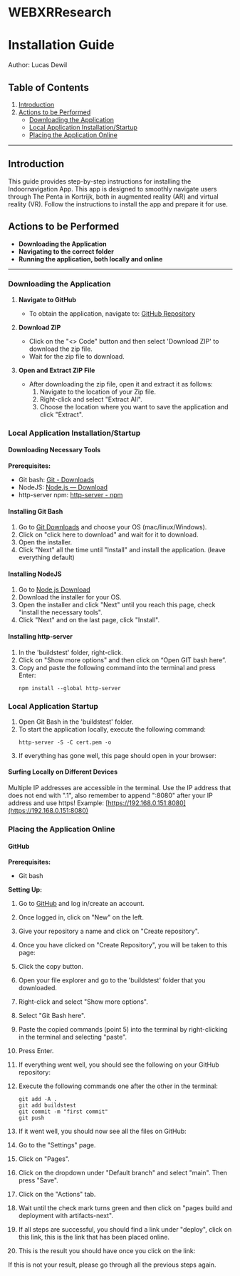 # WEBXRResearch
 
# Installation Guide

Author: Lucas Dewil

## Table of Contents
1. [Introduction](#introduction)
2. [Actions to be Performed](#actions-to-be-performed)
    - [Downloading the Application](#downloading-the-application)
    - [Local Application Installation/Startup](#local-application-installationstartup)
    - [Placing the Application Online](#placing-the-application-online)

---

## Introduction

This guide provides step-by-step instructions for installing the Indoornavigation App. This app is designed to smoothly navigate users through The Penta in Kortrijk, both in augmented reality (AR) and virtual reality (VR). Follow the instructions to install the app and prepare it for use.

## Actions to be Performed

- **Downloading the Application**
- **Navigating to the correct folder**
- **Running the application, both locally and online**

---

### Downloading the Application

1. **Navigate to GitHub**
    - To obtain the application, navigate to: [GitHub Repository](https://github.com/DewilLucas/WEBXRResearch)

2. **Download ZIP**
    - Click on the "<> Code" button and then select 'Download ZIP' to download the zip file.
    - Wait for the zip file to download.

3. **Open and Extract ZIP File**
    - After downloading the zip file, open it and extract it as follows:
        1. Navigate to the location of your Zip file.
        2. Right-click and select "Extract All".
        3. Choose the location where you want to save the application and click "Extract".

### Local Application Installation/Startup

#### Downloading Necessary Tools

**Prerequisites:**
- Git bash: [Git - Downloads](https://git-scm.com/downloads)
- NodeJS: [Node.js — Download](https://nodejs.org)
- http-server npm: [http-server - npm](https://www.npmjs.com/package/http-server)

#### Installing Git Bash

1. Go to [Git Downloads](https://git-scm.com/downloads) and choose your OS (mac/linux/Windows).
2. Click on "click here to download" and wait for it to download.
3. Open the installer.
4. Click "Next" all the time until "Install" and install the application. (leave everything default)

#### Installing NodeJS

1. Go to [Node.js Download](https://nodejs.org/en/download/)
2. Download the installer for your OS.
3. Open the installer and click "Next" until you reach this page, check "install the necessary tools".
4. Click "Next" and on the last page, click "Install".

#### Installing http-server

1. In the 'buildstest' folder, right-click.
2. Click on "Show more options" and then click on “Open GIT bash here”.
3. Copy and paste the following command into the terminal and press Enter:
    ```
    npm install --global http-server
    ```

### Local Application Startup

1. Open Git Bash in the 'buildstest' folder.
2. To start the application locally, execute the following command:
    ```
    http-server -S -C cert.pem -o
    ```
3. If everything has gone well, this page should open in your browser:

#### Surfing Locally on Different Devices

Multiple IP addresses are accessible in the terminal. Use the IP address that does not end with ".1", also remember to append ":8080" after your IP address and use https!
Example:
[https://192.168.0.151:8080](https://192.168.0.151:8080)

### Placing the Application Online

#### GitHub

**Prerequisites:**
- Git bash

**Setting Up:**

1. Go to [GitHub](https://github.com/) and log in/create an account.
2. Once logged in, click on "New" on the left.
3. Give your repository a name and click on "Create repository".
4. Once you have clicked on "Create Repository", you will be taken to this page:

5. Click the copy button.

6. Open your file explorer and go to the 'buildstest' folder that you downloaded.

7. Right-click and select "Show more options".

8. Select "Git Bash here".

9. Paste the copied commands (point 5) into the terminal by right-clicking in the terminal and selecting "paste".

10. Press Enter.

11. If everything went well, you should see the following on your GitHub repository:

12. Execute the following commands one after the other in the terminal:
    ```
    git add -A .
    git add buildstest
    git commit -m "first commit"
    git push
    ```

13. If it went well, you should now see all the files on GitHub:

14. Go to the "Settings" page.

15. Click on "Pages".

16. Click on the dropdown under "Default branch" and select "main". Then press "Save".

17. Click on the "Actions" tab.

18. Wait until the check mark turns green and then click on "pages build and deployment with artifacts-next".

19. If all steps are successful, you should find a link under "deploy", click on this link, this is the link that has been placed online.

20. This is the result you should have once you click on the link:

If this is not your result, please go through all the previous steps again.
